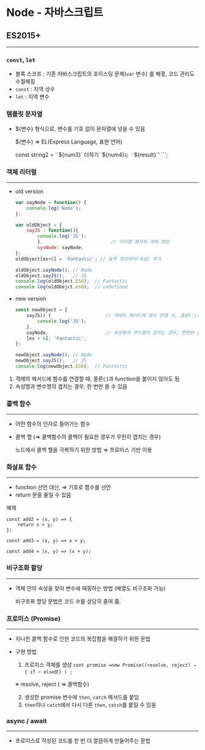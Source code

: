 # Node - 자바스크립트

## ES2015+

---

### `const`, `let`

- 블록 스코프 : 기존 자바스크립트의 호이스팅 문제(`var` 변수) 를 해곃, 코드 관리도 수월해짐
- `const` : 지역 상수
- `let` : 지역 변수

### 템플릿 문자열

- ${변수} 형식으로, 변수를 기호 없이 문자열에 넣을 수 있음

    ${변수} ⇒ EL(Express Language, 표현 언어)

    const string2 = ``${num3}` 더하기 `${num4}`는 '`${result}`' ```;
    
    

### 객체 리터럴

---

- old version

    ```javascript
    var sayNode = function() {
    	console.log('Node');
    };
    
    var oldObject = {
    	sayJS : function(){
    		console.log('JS');
    		},                         // 리터럴 형식의 객체 생성
    		sysNode: sayNode,
    };
    oldObject[es+6] = 'Fantastic'; // 동적 프러퍼티(속성) 추가 
    
    oldObject.sayNode(); // Node
    oldObject.sayJS();   // JS
    console.log(oldObject.ES6);  // Fantastic
    console.log(oldObejct.es6);  // undefined
    ```

    

- new version

    ```javascript
    const newObject = {
    	sayJS() {                    // 객체의 메서드에 함수 연결 시, 콜론(:)과 function 붙이지 않음
    		console.log('JS');
    	},
    	sayNode,                     // 속성명과 변수명이 겹치는 경우, 한번만 쓸 수 있음
    	[es + 6]: 'Fantastic',
    };
    
    newObject.sayNode(); // Node
    newObject.sayJS();   // JS
    console.log(newObject.ES6);  // Fantastic
    ```



1) 객체의 메서드에 함수를 연결할 때, 콜론(:)과 function을 붙이지 않아도 됨
2) 속성명과 변수명이 겹치는 경우, 한 번만 쓸 수 있음



### 콜백 함수

---

- 어떤 함수의 인자로 들어가는 함수

- 콜백 헬 (⇒ 콜백함수의 콜백이 필요한 경우가 무한히 겹치는 경우)

    노드에서 콜백 헬을 극복하기 위한 방법 ⇒ 프로미스 기반 이용
    
    

### 화살표 함수

---

- function 선언 대신, ⇒ 기호로 함수를 선언
- return 문을 줄일 수 있음

예제

    const add2 = (x, y) => {
    	return x + y;
    };
    
    const add3 = (x, y) => x + y;
    
    const add4 = (x, y) => (x + y);

### 비구조화 할당

---

- 객체 안의 속성을 찾아 변수에 매핑하는 방법 (배열도 비구조화 가능)

    비구조화 할당 문법은 코드 수를 상당히 줄여 줌.

### 프로미스 (Promise)

---

- 지나친 콜백 함수로 인한 코드의 복잡함을 해결하기 위한 문법
- 구현 방법
    1. 프로미스 객체를 생성 
    `cont promise =new Promise((resolve, reject) ⇒ { if ~ else문} ) ;`

    ※ resolve, reject ( ⇒ 콜백함수)

    2. 생성한 promise 변수에 `then`, `catch` 메서드를 붙임
    3. `then`이나 `catch`에서 다시 다른 `then`, `catch`를 붙일 수 있음

### async / await

---

- 프로미스로 작성된 코드를 한 번 더 깔끔하게 만들어주는 문법